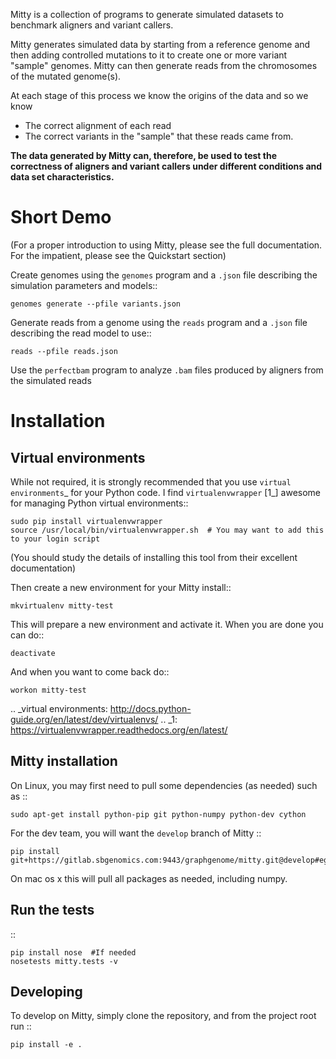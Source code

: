 Mitty is a collection of programs to generate simulated datasets to benchmark aligners and variant callers.

Mitty generates simulated data by starting from a reference genome and then adding controlled mutations to it to create
one or more variant "sample" genomes. Mitty can then generate reads from the chromosomes of the mutated genome(s). 

At each stage of this process we know the origins of the data and so we know

- The correct alignment of each read
- The correct variants in the "sample" that these reads came from.

**The data generated by Mitty can, therefore, be used to test the correctness of aligners and variant callers under
different conditions and data set characteristics.**

Short Demo
==========
(For a proper introduction to using Mitty, please see the full documentation. For the impatient, please see the Quickstart section)

Create genomes using the `genomes` program and a `.json` file describing the simulation parameters and models::

    genomes generate --pfile variants.json

Generate reads from a genome using the `reads` program and a `.json` file describing the read model to use::

    reads --pfile reads.json
    
Use the `perfectbam` program to analyze `.bam` files produced by aligners from the simulated reads


Installation
============

Virtual environments
--------------------
While not required, it is strongly recommended that you use `virtual environments`_ for your Python code. I find
``virtualenvwrapper`` [1_] awesome for managing Python virtual environments::

    sudo pip install virtualenvwrapper
    source /usr/local/bin/virtualenvwrapper.sh  # You may want to add this to your login script

(You should study the details of installing this tool from their excellent documentation)

Then create a new environment for your Mitty install::
    
    mkvirtualenv mitty-test
    
This will prepare a new environment and activate it. When you are done you can do::

    deactivate

And when you want to come back do::

    workon mitty-test


.. _virtual environments: http://docs.python-guide.org/en/latest/dev/virtualenvs/
.. _1: https://virtualenvwrapper.readthedocs.org/en/latest/


Mitty installation
------------------
On Linux, you may first need to pull some dependencies (as needed) such as ::

    sudo apt-get install python-pip git python-numpy python-dev cython

For the dev team, you will want the `develop` branch of Mitty ::
    
    pip install git+https://gitlab.sbgenomics.com:9443/graphgenome/mitty.git@develop#egg=mitty

On mac os x this will pull all packages as needed, including numpy. 

    
Run the tests
-------------
::

    pip install nose  #If needed
    nosetests mitty.tests -v


Developing
----------

To develop on Mitty, simply clone the repository, and from the project root run ::

    pip install -e .
